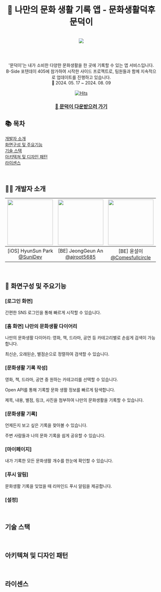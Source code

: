 <div align="center"> 
  
  # 🐤 나만의 문화 생활 기록 앱 - 문화생활덕후 문덕이

  <br>

  <image src="https://github.com/user-attachments/assets/52f8f11c-4439-41df-8ec5-31f7ee136774"/>
  
  <br><br>
   
  '문덕이'는 내가 소비한 다양한 문화생활을 한 곳에 기록할 수 있는 앱 서비스입니다. <br>
  B-Side 포텐데이 405에 참가하여 시작한 사이드 프로젝트로, 팀원들과 함께 지속적으로 업데이트를 진행하고 있습니다. <br>
  📆 2024. 05. 17 ~ 2024. 08. 09  
  <br>
  [![Hits](https://hits.seeyoufarm.com/api/count/incr/badge.svg?url=https%3A%2F%2Fgithub.com%2FMoon-Duck-Org%2FMoonDuckFE-iOS&count_bg=%2379C83D&title_bg=%23555555&icon=&icon_color=%23E7E7E7&title=COUNT&edge_flat=false)](https://hits.seeyoufarm.com)
  
  ### [📱 문덕이 다운받으러 가기](https://apps.apple.com/kr/app/%EB%AC%B8%ED%99%94%EC%83%9D%ED%99%9C%EB%8D%95%ED%9B%84-%EB%AC%B8%EB%8D%95%EC%9D%B4/id6502997117)
  
</div>

## 📚 목차
[개발자 소개](#💁‍♀️-개발자-소개) <br>
[화면구성 및 주요기능](#📱-화면구성-및-주요기능) <br>
[기술 스택](#기술-스택) <br>
[아키텍쳐 및 디자인 패턴](#아키텍쳐-및-디자인-패턴) <br>
[라이센스](#라이센스) <br>

<br>
 
## 💁‍♀️ 개발자 소개
|<img src="https://avatars.githubusercontent.com/u/56523702?v=4" width="150" height="150"/>|<img src="https://avatars.githubusercontent.com/u/55906796?v=4" width="150" height="150"/>|<img src="https://avatars.githubusercontent.com/u/86522955?v=4" width="150" height="150"/>|
|:-:|:-:|:-:|
|[iOS] HyunSun Park<br/>[@SuniDev](https://github.com/SuniDev)|[BE] JeongGeun An<br/>[@ajroot5685](https://github.com/ajroot5685)|[BE] 윤설이<br/>[@Comesfullcircle](https://github.com/Comesfullcircle)|

<br>

## 📱 화면구성 및 주요기능
### [로그인 화면]
간편한 SNS 로그인을 통해 빠르게 시작할 수 있습니다.

### [홈 화면] 나만의 문화생활 다이어리
나만의 문화생활 다이어리: 영화, 책, 드라마, 공연 등 카테고리별로 손쉽게 검색이 가능합니다.

최신순, 오래된순, 별점순으로 정렬하여 검색할 수 있습니다.

### [문화생활 기록 작성]
영화, 책, 드라마, 공연 중 원하는 카테고리를 선택할 수 있습니다.

Open API를 통해 기록할 문화 생활 정보를 빠르게 탐색합니다.

제목, 내용, 별점, 링크, 사진을 첨부하여 나만의 문화생활을 기록할 수 있습니다.

### [문화생활 기록]
언제든지 보고 싶은 기록을 찾아볼 수 있습니다.

주변 사람들과 나의 문화 기록을 쉽게 공유할 수 있습니다.

### [마이페이지]
내가 기록한 모든 문화생활 개수를 한눈에 확인할 수 있습니다.

### [푸시 알림]
문화생활 기록을 잊었을 때 리마인드 푸시 알림을 제공합니다.

### [설정]

<br>

## 기술 스택

<br>

## 아키텍쳐 및 디자인 패턴

<br>

## 라이센스


